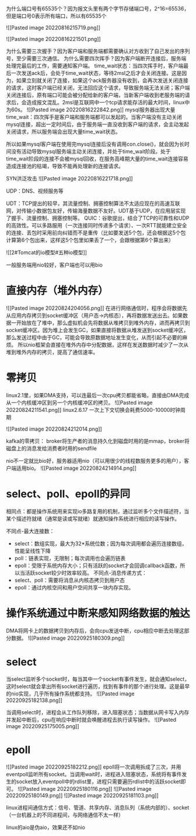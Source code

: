 为什么端口号有65535个？因为报文头里有两个字节存储端口号，2^16=65536，但是端口号0表示所有端口，所以有65535个

![[Pasted image 20220816215719.png]]

![[Pasted image 20220816221501.png]]

为什么需要三次握手？因为客户端和服务端都需要确认对方收到了自己发出的序列号，至少需要三次通信。
为什么需要四次挥手？因为客户端断开连接后，服务端处理完最后的工作，需要通知客户端。
time_wait状态：当四次挥手时，客户端最后一次发送ack后，会处于time_wait状态，等待2msl之后才会关闭连接。这是因为，如果立刻就关闭了连接，如果这个ack服务器没有收到，会再次发送关闭连接的请求，这时客户端已经关闭，无法回应这个请求，导致服务端无法关闭；客户端关闭连接后，原有端口可能会被分配给新的客户端，当新客户端收到老服务端的请求后，会造成报文混乱。2msl是互联网中一个tcp请求能存活的最大时间，linux中为60s。
![[Pasted image 20220816222842.png]]
mysql服务器出现大量time_wait：四次挥手是客户端和服务端都可以发起的。当客户端没有主动关闭mysql连接，超出一定时间后，由于服务端一直没收到客户端的请求，会主动发起关闭请求，所以服务端会出现大量time_wait状态。

所以如果mysql客户端在使用完mysql连接后没有调用con.close()，就会因为长时间没有活动导致mysql服务端主动关闭连接，并处于time_wait阶段。处于time_wait阶段的连接不会被mysql回收，在服务高峰期大量的time_wait连接容易造成连接池的枯竭，导致不能再处理新的连接请求。

SYN洪泛攻击
![[Pasted image 20220816221718.png]]

UDP：DNS、视频服务等

UDT：TCP提出的较早，其流量控制、拥塞控制算法不太适应现在的高速互联网，对传输小数据包友好，传输海量数据不友好。UDT基于UDP，在应用层实现了握手、流量控制、拥塞控制等。
QUIC：谷歌提出，结合了TCP的可靠性和UDP的高效性。可以多路服用（一次连接同时传递多个请求）、一次RTT就能建立安全的连接、丢包时采用前向纠错而不是重传（比如要发送5个包，还会根据这5个包计算第6个包出来，这样这5个包里如果丢了一个，会跟根据第6个算出来）

![[2#Tomcat的io模型#五种io模型]]

一般服务端用nio较好，客户端也可以用bio

# 直接内存（堆外内存）
![[Pasted image 20220824204056.png]]
在进行网络通信时，程序会将数据先从应用内存拷贝到socket缓冲区（用户态->内核态），再将数据发送出去。如果数据一开始放在了堆中，那么虚拟机会先将数据从堆拷贝到堆外内存，进而再拷贝到socket缓冲区。因为堆上会发生GC，如果直接将数据从堆发送到socket缓冲区，那么发送过程中由于GC，可能会导致原数据地址发生变化，从而引起不必要的麻烦。
所以nio框架会直接在堆外内存中分配数据，这样在发送数据时减少了一次从堆到堆外内存的拷贝，提高了通信速率。

# 零拷贝
linux2.1里，如果DMA支持，可以连最后一次cpu拷贝都能省略，直接由DMA完成从一个内核缓冲区到另一个内核缓冲区的拷贝。
![[Pasted image 20220824211541.png]]
linux2.6.17
一次上下文切换会耗费5000-10000时钟周期

![[Pasted image 20220824212014.png]]

kafka的零拷贝：
broker将生产者的消息持久化到磁盘时用的是mmap，broker将磁盘上的消息发给消费者时用的sendfile

nio不一定就比bio好，服务器适用nio（可以用很少的线程数服务更多的用户），客户端适用bio。
![[Pasted image 20220824214914.png]]

# select、poll、epoll的异同
相同点：都是操作系统用来实现io多路复用的机制，通过监听多个文件描述符，当某个描述符就绪（通常是读或写就绪）就通知操作系统进行相应的读写操作。

不同点-最大连接数：
- select：数组实现，最大为32\*系统位数；因为每次调用都会遍历连接数组，性能呈线性下降
- poll：链表实现，无限制；每次调用也会遍历链表
- epoll：受限于系统内存大小；只有活跃的socket才会回调callback函数，所以当活跃socket较少时效率较高。
不同点-消息传递方式：
- select、poll：需要将消息从内核态拷贝到用户态
- epoll：通过内核空间和用户空间共享一块内存实现。


# 操作系统通过中断来感知网络数据的触达
DMA将网卡上的数据拷贝到内存后，会向cpu发送中断，cpu相应中断去处理这部分数据。
![[Pasted image 20220925180309.png]]

# select
当select监听多个socket时，每当其中一个socket有事件发生，就会通知select，这时select就会拿出所有socket进行遍历，找到有事件的那个进行处理。这是最早的nio实现，几乎所有操作系统都支持。
![[Pasted image 20220925182138.png]]

当调用select时，进程会从工作队列移除，进入阻塞状态；当数据从网卡写入内存并发起中断后，cpu在响应中断时就会唤醒进程去执行读写操作。
![[Pasted image 20220925175005.png]]

# epoll
![[Pasted image 20220925182212.png]]
epoll将一次调用拆成了三次，并用eventpoll监听所有socket。当调用wait时，进程进入阻塞状态，系统将有事件发生的socket放入eventpoll中的rdlist里，进程只需要遍历rdlist中的活跃socket即可。
![[Pasted image 20220925180116.png]]
![[Pasted image 20220925180149.png]]
![[Pasted image 20220925181103.png]]

linux进程间通信方式：信号、管道、共享内存、消息队列（系统内部的）、socket（一台机器上的不同进程间，与网络通信不太一样）

linux的aio是伪aio，效果还不如nio
